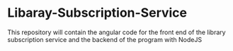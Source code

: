 # Libaray-Subscription-Service
This repository will contain the angular code for the front end of the library subscription service and the backend of the program with NodeJS

